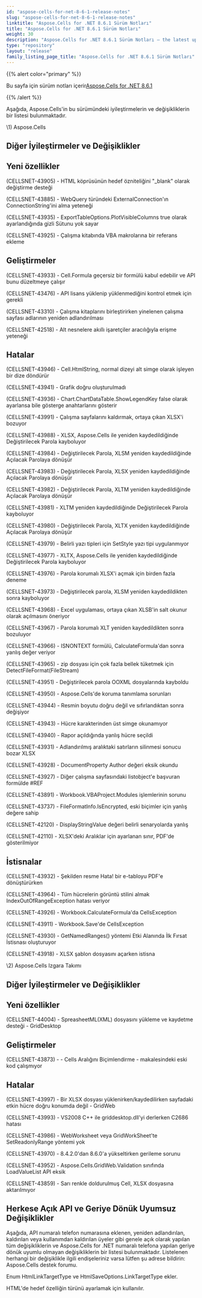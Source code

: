 ```yaml
---
id: "aspose-cells-for-net-8-6-1-release-notes"
slug: "aspose-cells-for-net-8-6-1-release-notes"
linktitle: "Aspose.Cells for .NET 8.6.1 Sürüm Notları"
title: "Aspose.Cells for .NET 8.6.1 Sürüm Notları"
weight: 30
description: "Aspose.Cells for .NET 8.6.1 Sürüm Notları – the latest updates and fixes."
type: "repository"
layout: "release"
family_listing_page_title: "Aspose.Cells for .NET 8.6.1 Sürüm Notları"
---
```

{{% alert color="primary" %}} 

 Bu sayfa için sürüm notları içerir[Aspose.Cells for .NET 8.6.1](https://releases.aspose.com/cells/net/new-releases/aspose.cells-for-.net-8.6.1/)

{{% /alert %}} 

 Aşağıda, Aspose.Cells'in bu sürümündeki iyileştirmelerin ve değişikliklerin bir listesi bulunmaktadır.



\1) Aspose.Cells 


## **Diğer İyileştirmeler ve Değişiklikler**

## **Yeni özellikler**


 (CELLSNET-43905) - HTML köprüsünün hedef özniteliğini "_blank" olarak değiştirme desteği

 (CELLSNET-43885) - WebQuery türündeki ExternalConnection'ın ConnectionString'ini alma yeteneği

 (CELLSNET-43935) - ExportTableOptions.PlotVisibleColumns true olarak ayarlandığında gizli Sütunu yok sayar

 (CELLSNET-43925) - Çalışma kitabında VBA makrolarına bir referans ekleme


## **Geliştirmeler**


 (CELLSNET-43933) - Cell.Formula geçersiz bir formülü kabul edebilir ve API bunu düzeltmeye çalışır

(CELLSNET-43476) - API lisans yüklenip yüklenmediğini kontrol etmek için gerekli

 (CELLSNET-43310) - Çalışma kitaplarını birleştirirken yinelenen çalışma sayfası adlarının yeniden adlandırılması

 (CELLSNET-42518) - Alt nesnelere akıllı işaretçiler aracılığıyla erişme yeteneği


## **Hatalar**


 (CELLSNET-43946) - Cell.HtmlString, normal dizeyi alt simge olarak işleyen bir dize döndürür

 (CELLSNET-43941) - Grafik doğru oluşturulmadı

 (CELLSNET-43936) - Chart.ChartDataTable.ShowLegendKey false olarak ayarlansa bile gösterge anahtarlarını gösterir

 (CELLSNET-43991) - Çalışma sayfalarını kaldırmak, ortaya çıkan XLSX'i bozuyor

 (CELLSNET-43988) - XLSX, Aspose.Cells ile yeniden kaydedildiğinde Değiştirilecek Parola kayboluyor

 (CELLSNET-43984) - Değiştirilecek Parola, XLSM yeniden kaydedildiğinde Açılacak Parolaya dönüşür

 (CELLSNET-43983) - Değiştirilecek Parola, XLSX yeniden kaydedildiğinde Açılacak Parolaya dönüşür

 (CELLSNET-43982) - Değiştirilecek Parola, XLTM yeniden kaydedildiğinde Açılacak Parolaya dönüşür

(CELLSNET-43981) - XLTM yeniden kaydedildiğinde Değiştirilecek Parola kayboluyor

 (CELLSNET-43980) - Değiştirilecek Parola, XLTX yeniden kaydedildiğinde Açılacak Parolaya dönüşür

 (CELLSNET-43979) - Belirli yazı tipleri için SetStyle yazı tipi uygulanmıyor

 (CELLSNET-43977) - XLTX, Aspose.Cells ile yeniden kaydedildiğinde Değiştirilecek Parola kayboluyor

 (CELLSNET-43976) - Parola korumalı XLSX'i açmak için birden fazla deneme

 (CELLSNET-43973) - Değiştirilecek parola, XLSM yeniden kaydedildikten sonra kayboluyor

 (CELLSNET-43968) - Excel uygulaması, ortaya çıkan XLSB'in salt okunur olarak açılmasını öneriyor

 (CELLSNET-43967) - Parola korumalı XLT yeniden kaydedildikten sonra bozuluyor

 (CELLSNET-43966) - ISNONTEXT formülü, CalculateFormula'dan sonra yanlış değer veriyor

 (CELLSNET-43965) - zip dosyası için çok fazla bellek tüketmek için DetectFileFormat(FileStream)

 (CELLSNET-43951) - Değiştirilecek parola OOXML dosyalarında kayboldu

 (CELLSNET-43950) - Aspose.Cells'de koruma tanımlama sorunları

(CELLSNET-43944) - Resmin boyutu doğru değil ve sıfırlandıktan sonra değişiyor

 (CELLSNET-43943) - Hücre karakterinden üst simge okunamıyor

 (CELLSNET-43940) - Rapor açıldığında yanlış hücre seçildi

 (CELLSNET-43931) - Adlandırılmış aralıktaki satırların silinmesi sonucu bozar XLSX

 (CELLSNET-43928) - DocumentProperty Author değeri eksik okundu

 (CELLSNET-43927) - Diğer çalışma sayfasındaki listobject'e başvuran formülde #REF

 (CELLSNET-43891) - Workbook.VBAProject.Modules işlemlerinin sorunu

 (CELLSNET-43737) - FileFormatInfo.IsEncrypted, eski biçimler için yanlış değere sahip

 (CELLSNET-42120) - DisplayStringValue değeri belirli senaryolarda yanlış

 (CELLSNET-42110) - XLSX'deki Aralıklar için ayarlanan sınır, PDF'de gösterilmiyor


## **İstisnalar**


 (CELLSNET-43932) - Şekilden resme Hata! bir e-tabloyu PDF'e dönüştürürken

 (CELLSNET-43964) - Tüm hücrelerin görüntü stilini almak IndexOutOfRangeException hatası veriyor

(CELLSNET-43926) - Workbook.CalculateFormula'da CellsException

 (CELLSNET-43911) - Workbook.Save'de CellsException

 (CELLSNET-43930) - GetNamedRanges() yöntemi Etki Alanında İlk Fırsat İstisnası oluşturuyor

 (CELLSNET-43918) - XLSX şablon dosyasını açarken istisna



 \2) Aspose.Cells Izgara Takımı


## **Diğer İyileştirmeler ve Değişiklikler**

## **Yeni özellikler**


 (CELLSNET-44004) - SpreasheetML(XML) dosyasını yükleme ve kaydetme desteği - GridDesktop


## **Geliştirmeler**


 (CELLSNET-43873) - - Cells Aralığını Biçimlendirme - makalesindeki eski kod çalışmıyor


## **Hatalar**


 (CELLSNET-43997) - Bir XLSX dosyası yüklenirken/kaydedilirken sayfadaki etkin hücre doğru konumda değil - GridWeb

 (CELLSNET-43993) - VS2008 C++ ile griddesktop.dll'yi derlerken C2686 hatası

 (CELLSNET-43986) - WebWorksheet veya GridWorkSheet'te SetReadonlyRange yöntemi yok

 (CELLSNET-43970) - 8.4.2.0'dan 8.6.0'a yükseltirken gerileme sorunu

 (CELLSNET-43952) - Aspose.Cells.GridWeb.Validation sınıfında LoadValueList API eksik

(CELLSNET-43859) - Sarı renkle doldurulmuş Cell, XLSX dosyasına aktarılmıyor


## **Herkese Açık API ve Geriye Dönük Uyumsuz Değişiklikler**


 Aşağıda, API numaralı telefon numarasına eklenen, yeniden adlandırılan, kaldırılan veya kullanımdan kaldırılan üyeler gibi genele açık olarak yapılan tüm değişikliklerin ve Aspose.Cells for .NET numaralı telefona yapılan geriye dönük uyumlu olmayan değişikliklerin bir listesi bulunmaktadır. Listelenen herhangi bir değişiklikle ilgili endişeleriniz varsa lütfen şu adrese bildirin: Aspose.Cells destek forumu.



 Enum HtmlLinkTargetType ve HtmlSaveOptions.LinkTargetType ekler.

 HTML'de hedef özelliğin türünü ayarlamak için kullanılır.

